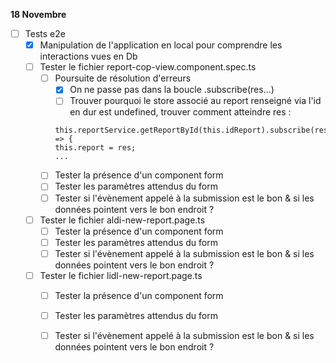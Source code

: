 **18 Novembre** 
- [ ] Tests e2e
    - [x] Manipulation de l'application en local pour comprendre les interactions vues en Db
    - [ ] Tester le fichier report-cop-view.component.spec.ts
        - [ ] Poursuite de résolution d'erreurs
            - [x] On ne passe pas dans la boucle .subscribe(res...)
            - [ ] Trouver pourquoi le store associé au report renseigné via l'id en dur est undefined, trouver comment atteindre res :
            ```
            this.reportService.getReportById(this.idReport).subscribe(res => {
			this.report = res;
            ...
            ```
        - [ ] Tester la présence d'un component form
        - [ ] Tester les paramètres attendus du form
        - [ ] Tester si l'évènement appelé à la submission est le bon & si les données pointent vers le bon endroit ?
    - [ ] Tester le fichier aldi-new-report.page.ts
        - [ ] Tester la présence d'un component form
        - [ ] Tester les paramètres attendus du form
        - [ ] Tester si l'évènement appelé à la submission est le bon & si les données pointent vers le bon endroit ?
    - [ ] Tester le fichier lidl-new-report.page.ts
        - [ ] Tester la présence d'un component form
        - [ ] Tester les paramètres attendus du form
        - [ ] Tester si l'évènement appelé à la submission est le bon & si les données pointent vers le bon endroit ?
        